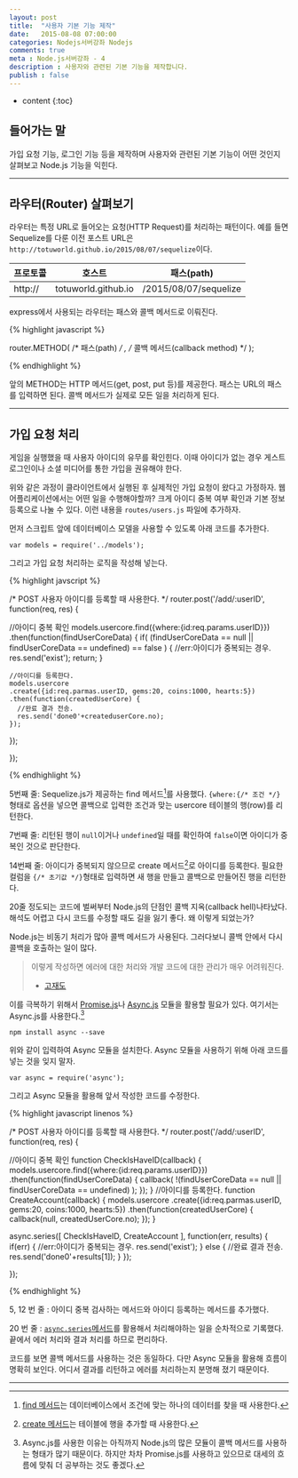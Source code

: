```yaml
---
layout: post
title:  "사용자 기본 기능 제작"
date:   2015-08-08 07:00:00
categories: Nodejs서버강좌 Nodejs
comments: true
meta : Node.js서버강좌 - 4
description : 사용자와 관련된 기본 기능을 제작합니다.
publish : false
---
```


* content
{:toc}

## 들어가는 말

가입 요청 기능, 로그인 기능 등을 제작하며 사용자와 관련된 기본 기능이 어떤 것인지 살펴보고 Node.js 기능을 익힌다.

---

## 라우터(Router) 살펴보기

라우터는 특정 URL로 들어오는 요청(HTTP Request)를 처리하는 패턴이다. 예를 들면 Sequelize를 다룬 이전 포스트 URL은 `http://totuworld.github.io/2015/08/07/sequelize`이다.

프로토콜 | 호스트 | 패스(path)
--- | --- | ---
http:// | totuworld.github.io | /2015/08/07/sequelize

express에서 사용되는 라우터는 패스와 콜백 메서드로 이뤄진다.

{% highlight javascript %}

router.METHOD( /* 패스(path) */ , /* 콜백 메서드(callback method) */ );  

{% endhighlight %}

앞의 METHOD는 HTTP 메서드(get, post, put 등)를 제공한다. 패스는 URL의 패스를 입력하면 된다. 콜백 메서드가 실제로 모든 일을 처리하게 된다.

---

## 가입 요청 처리

게임을 실행했을 때 사용자 아이디의 유무를 확인힌다. 이때 아이디가 없는 경우 게스트 로그인이나 소셜 미디어를 통한 가입을 권유해야 한다. 

위와 같은 과정이 클라이언트에서 실행된 후 실제적인 가입 요청이 왔다고 가정하자. 웹 어플리케이션에서는 어떤 일을 수행해야할까? 크게 아이디 중복 여부 확인과 기본 정보 등록으로 나눌 수 있다. 이런 내용을 `routes/users.js` 파일에 추가하자.

먼저 스크립트 앞에 데이터베이스 모델을 사용할 수 있도록 아래 코드를 추가한다.

    var models = require('../models');

그리고 가입 요청 처리하는 로직을 작성해 넣는다.  

{% highlight javscript %}

/* POST 사용자 아이디를 등록할 때 사용한다. */
router.post('/add/:userID', function(req, res) {

  //아이디 중복 확인
  models.usercore.find({where:{id:req.params.userID}})
  .then(function(findUserCoreData) {
    if( (findUserCoreData == null || findUserCoreData == undefined) == false ) {
      //err:아이디가 중복되는 경우.
      res.send('exist');
      return;
    }
    
    //아이디를 등록한다.
    models.usercore
    .create({id:req.parmas.userID, gems:20, coins:1000, hearts:5})
    .then(function(createdUserCore) {
      //완료 결과 전송.
      res.send('done0'+createduserCore.no);
    });
  });
  
});

{% endhighlight %}

5번째 줄: Sequelize.js가 제공하는 find 메서드[^1]를 사용했다. `{where:{/* 조건 */}` 형태로 옵션을 넣으면 콜백으로 입력한 조건과 맞는 usercore 테이블의 행(row)를 리턴한다. 

7번째 줄: 리턴된 행이 `null`이거나 `undefined`일 때를 확인하여 `false`이면 아이디가 중복인 것으로 판단한다.

14번째 줄: 아이디가 중복되지 않으므로 create 메서드[^2]로 아이디를 등록한다. 필요한 컬럼을 `{/* 초기값 */}`형태로 입력하면 새 행을 만들고 콜백으로 만들어진 행을 리턴한다. 

20줄 정도되는 코드에 벌써부터 Node.js의 단점인 콜백 지옥(callback hell)나타났다. 해석도 어렵고 다시 코드를 수정할 때도 길을 잃기 좋다. 왜 이렇게 되었는가?

Node.js는 비동기 처리가 많아 콜백 메서드가 사용된다. 그러다보니 콜백 안에서 다시 콜백을 호출하는 일이 많다. 

> 이렇게 작성하면 에러에 대한 처리와 개발 코드에 대한 관리가 매우 어려워진다.
> - [고재도](http://webframeworks.kr/tutorials/angularjs/angularjs_promise_deferred/)

이를 극복하기 위해서 [Promise.js](https://www.promisejs.org)나 [Async.js](https://github.com/caolan/async) 모듈을 활용할 필요가 있다. 여기서는 Async.js를 사용한다.[^3]

    npm install async --save

위와 같이 입력하여 Async 모듈을 설치한다. Async 모듈을 사용하기 위해 아래 코드를 넣는 것을 잊지 말자.

    var async = require('async');
    
그리고 Async 모듈을 활용해 앞서 작성한 코드를 수정한다.

{% highlight javascript linenos %}

/* POST 사용자 아이디를 등록할 때 사용한다. */
router.post('/add/:userID', function(req, res) {
  
  //아이디 중복 확인
  function CheckIsHaveID(callback) {
    models.usercore.find({where:{id:req.params.userID}})
    .then(function(findUserCoreData) {
      callback( !(findUserCoreData == null || findUserCoreData == undefined) );
    });
  }
  //아이디를 등록한다.
  function CreateAccount(callback) {
    models.usercore
    .create({id:req.parmas.userID, gems:20, coins:1000, hearts:5})
    .then(function(createdUserCore) {
      callback(null, createdUserCore.no);
    });
  }

  async.series([
    CheckIsHaveID,
    CreateAccount
  ], function(err, results) {
    if(err) {
      //err:아이디가 중복되는 경우.
      res.send('exist');
    }
    else {
      //완료 결과 전송.
      res.send('done0'+results[1]);
    }
  });
  
});

{% endhighlight %}

5, 12 번 줄 : 아이디 중복 검사하는 메서드와 아이디 등록하는 메서드를 추가했다.

20 번 줄 : [`async.series`메서드](https://github.com/caolan/async#seriestasks-callback)를 활용해서 처리해야하는 일을 순차적으로 기록했다. 끝에서 에러 처리와 결과 처리를 하므로 편리하다.

코드를 보면 콜백 메서드를 사용하는 것은 동일하다. 다만 Async 모듈을 활용해 흐름이 명확히 보인다. 어디서 결과를 리턴하고 에러를 처리하는지 분명해 졌기 때문이다.  

---

[^1]: [find 메서드](http://docs.sequelizejs.com/en/latest/docs/models-usage/)는 데이터베이스에서 조건에 맞는 하나의 데이터를 찾을 때 사용한다.

[^2]: [create 메서드](http://docs.sequelizejs.com/en/latest/docs/instances/#creating-persistent-instances)는 테이블에 행을 추가할 때 사용한다.

[^3]: Async.js를 사용한 이유는 아직까지 Node.js의 많은 모듈이 콜백 메서드를 사용하는 형태가 많기 때문이다. 하지만 차차 Promise.js를 사용하고 있으므로 대세의 흐름에 맞춰 더 공부하는 것도 좋겠다.